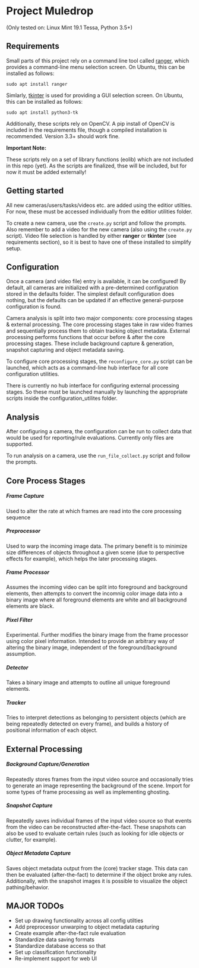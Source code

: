 # Project Muledrop

(Only tested on: Linux Mint 19.1 Tessa, Python 3.5+)

## Requirements

Small parts of this project rely on a command line tool called [ranger](https://github.com/ranger/ranger), which provides a command-line menu selection screen. On Ubuntu, this can be installed as follows:

`sudo apt install ranger`

Simlarly, [tkinter](https://wiki.python.org/moin/TkInter) is used for providing a GUI selection screen. On Ubuntu, this can be installed as follows:

`sudo apt install python3-tk`

Additionally, these scripts rely on OpenCV. A pip install of OpenCV is included in the requirements file, though a compiled installation is recommended. Version 3.3+ should work fine.

**Important Note:**

These scripts rely on a set of library functions (eolib) which are not included in this repo (yet). As the scripts are finalized, thse will be included, but for now it must be added externally!

## Getting started

All new cameras/users/tasks/videos etc. are added using the editior utilties. For now, these must be accessed individually from the editior utilities folder.

To create a new camera, use the `create.py` script and follow the prompts. Also remember to add a video for the new camera (also using the `create.py` script). Video file selection is handled by either **ranger** or **tkinter** (see requirements section), so it is best to have one of these installed to simplify setup.

## Configuration

Once a camera (and video file) entry is available, it can be configured! By default, all cameras are initialized with a pre-determined configuration stored in the defaults folder. The simplest default configuration does nothing, but the defaults can be updated if an effective general-purpose configuration is found.

Camera analysis is split into two major components: core processing stages & external processing. The core processing stages take in raw video frames and sequentially process them to obtain tracking object metadata. External processing performs functions that occur before & after the core processing stages. These include background capture & generation, snapshot capturing and object metadata saving.

To configure core processing stages, the `reconfigure_core.py` script can be launched, which acts as a command-line hub interface for all core configuration utilities.

There is currently no hub interface for configuring external processing stages. So these must be launched manually by launching the appropriate scripts inside the configuration_utilites folder.

## Analysis

After configuring a camera, the configuration can be run to collect data that would be used for reporting/rule evaluations. Currently only files are supported.

To run analysis on a camera, use the `run_file_collect.py` script and follow the prompts.

## Core Process Stages

##### Frame Capture

Used to alter the rate at which frames are read into the core processing sequence

##### Preprocessor

Used to warp the incoming image data. The primary benefit is to minimize size differences of objects throughout a given scene (due to perspective effects for example), which helps the later processing stages.

##### Frame Processor

Assumes the incoming video can be split into foreground and background elements, then attempts to convert the incomnig color image data into a binary image where all foreground elements are white and all background elements are black.

##### Pixel Filter

Experimental. Further modifies the binary image from the frame processor using color pixel information. Intended to provide an arbitrary way of altering the binary image, independent of the foreground/background assumption.

##### Detector

Takes a binary image and attempts to outline all unique foreground elements.

##### Tracker

Tries to interpret detections as belonging to persistent objects (which are being repeatedly detected on every frame), and builds a history of positional information of each object.

## External Processing

##### Background Capture/Generation

Repeatedly stores frames from the input video source and occasionally tries to generate an image representing the background of the scene. Import for some types of frame processing as well as implementing ghosting.

##### Snapshot Capture

Repeatedly saves individual frames of the input video source so that events from the video can be reconstructed after-the-fact. These snapshots can also be used to evaluate certain rules (such as looking for idle objects or clutter, for example).

##### Object Metadata Capture

Saves object metadata output from the (core) tracker stage. This data can then be evaluated (after-the-fact) to determine if the object broke any rules. Additionally, with the snapshot images it is possible to visualize the object pathing/behavior.

## MAJOR TODOs

- Set up drawing functionality across all config utilties
- Add preprocessor unwarping to object metadata capturing
- Create example after-the-fact rule evaluation
- Standardize data saving formats
- Standardize database access so that 
- Set up classification functionality
- Re-implement support for web UI
